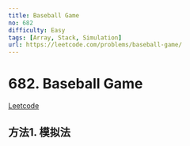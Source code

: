 ```yaml
---
title: Baseball Game
no: 682
difficulty: Easy
tags: [Array, Stack, Simulation]
url: https://leetcode.com/problems/baseball-game/
---
```


# 682. Baseball Game

[Leetcode](https://leetcode.com/problems/baseball-game/)

## 方法1. 模拟法

